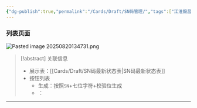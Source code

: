 ```yaml
---
{"dg-publish":true,"permalink":"/Cards/Draft/SN码管理/","tags":["江淮毅昌/蝶创I-MES/MES"]}
---
```



### 列表页面

![Pasted image 20250820134731.png](/img/user/Extras/Attachments/Pasted%20image%2020250820134731.png)


> [!abstract] 关联信息
> - 展示表：[[Cards/Draft/SN码最新状态表\|SN码最新状态表]]
> - 按钮列表
> 	- 生成：按照`SN`+七位字符+校验位生成
> 	- ：

---

